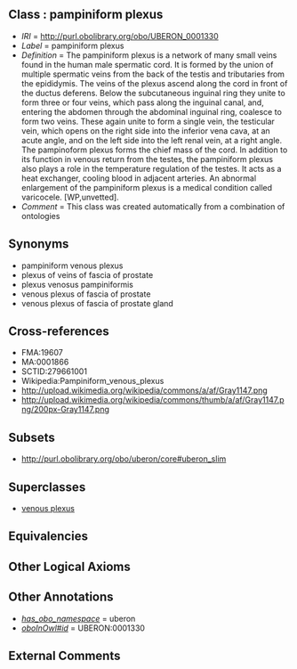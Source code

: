 
## Class : pampiniform plexus

 * *IRI* = http://purl.obolibrary.org/obo/UBERON_0001330
 * *Label* = pampiniform plexus
 * *Definition* = The pampiniform plexus is a network of many small veins found in the human male spermatic cord. It is formed by the union of multiple spermatic veins from the back of the testis and tributaries from the epididymis. The veins of the plexus ascend along the cord in front of the ductus deferens. Below the subcutaneous inguinal ring they unite to form three or four veins, which pass along the inguinal canal, and, entering the abdomen through the abdominal inguinal ring, coalesce to form two veins. These again unite to form a single vein, the testicular vein, which opens on the right side into the inferior vena cava, at an acute angle, and on the left side into the left renal vein, at a right angle. The pampinoform plexus forms the chief mass of the cord. In addition to its function in venous return from the testes, the pampiniform plexus also plays a role in the temperature regulation of the testes. It acts as a heat exchanger, cooling blood in adjacent arteries. An abnormal enlargement of the pampiniform plexus is a medical condition called varicocele. [WP,unvetted].
 * *Comment* = This class was created automatically from a combination of ontologies

## Synonyms

 * pampiniform venous plexus
 * plexus of veins of fascia of prostate
 * plexus venosus  pampiniformis
 * venous plexus of fascia of prostate
 * venous plexus of fascia of prostate gland

## Cross-references

 * FMA:19607
 * MA:0001866
 * SCTID:279661001
 * Wikipedia:Pampiniform_venous_plexus
 * http://upload.wikimedia.org/wikipedia/commons/a/af/Gray1147.png
 * http://upload.wikimedia.org/wikipedia/commons/thumb/a/af/Gray1147.png/200px-Gray1147.png

## Subsets

 * http://purl.obolibrary.org/obo/uberon/core#uberon_slim

## Superclasses

 * [venous plexus](../../UBERON/93/UBERON_0001593.md)

## Equivalencies


## Other Logical Axioms


## Other Annotations

 * *[has_obo_namespace](../../ce/oboInOwl#hasOBONamespace.md)* = uberon
 * *[oboInOwl#id](../../id/oboInOwl#id.md)* = UBERON:0001330

## External Comments

